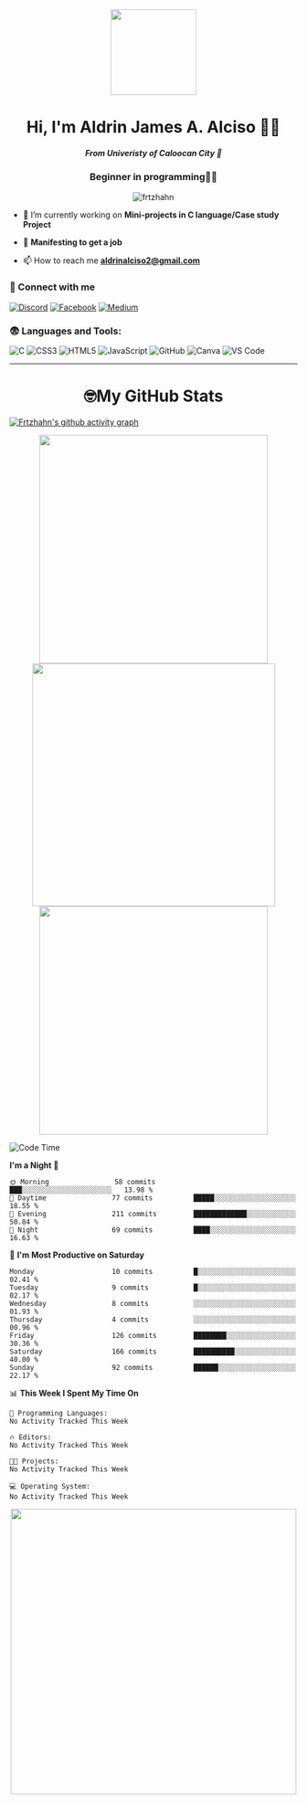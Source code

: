 <div align="center">
  <img height="150" src="https://miro.medium.com/v2/1*tGHAV9yItR_FISNYM7HGqQ.gif"  />
</div>

<h1 align="center">Hi, I'm Aldrin James A. Alciso 👨‍💻</h1>
<h5 align="center">From Univeristy of Caloocan City 🏫</h1>
<h3 align="center">Beginner in programming🥀💔</h3>

<p align="center"> <img src="https://komarev.com/ghpvc/?username=frtzhahn&label=Profile%20views&color=0e75b6&style=flat" alt="frtzhahn" /> </p>


- 🤗 I’m currently working on **Mini-projects in C language/Case study Project**

- 🤞 **Manifesting to get a job**

- 📫 How to reach me **aldrinalciso2@gmail.com**


### 🤝 Connect with me

[![Discord](https://img.shields.io/badge/Discord-5865F2?style=for-the-badge&logo=discord&logoColor=white)](https://discord.com/users/drin0_o)
[![Facebook](https://img.shields.io/badge/Facebook-1877F2?style=for-the-badge&logo=facebook&logoColor=white)](https://web.facebook.com/aldrin.alciso.2024)
[![Medium](https://img.shields.io/badge/Medium-12100E?style=for-the-badge&logo=medium&logoColor=white)](https://medium.com/@liohaym)

</p>

### 😨 Languages and Tools:

![C](https://img.shields.io/badge/C-00599C?style=for-the-badge&logo=c&logoColor=white)
![CSS3](https://img.shields.io/badge/CSS3-1572B6?style=for-the-badge&logo=css3&logoColor=white)
![HTML5](https://img.shields.io/badge/HTML5-E34F26?style=for-the-badge&logo=html5&logoColor=white)
![JavaScript](https://img.shields.io/badge/JavaScript-F7DF1E?style=for-the-badge&logo=javascript&logoColor=black)
![GitHub](https://img.shields.io/badge/GitHub-181717?style=for-the-badge&logo=github&logoColor=white)
![Canva](https://img.shields.io/badge/Canva-00C4CC?style=for-the-badge&logo=canva&logoColor=white)
![VS Code](https://img.shields.io/badge/VS%20Code-007ACC?style=for-the-badge&logo=visual-studio-code&logoColor=white)


---
<h1 align="center">🤓My GitHub Stats</h1>

[![Frtzhahn's github activity graph](https://github-readme-activity-graph.vercel.app/graph?username=Frtzhahn&theme=react)](https://github.com/ashutosh00710/github-readme-activity-graph)

<div align="center">
<img width="400" src="https://github-readme-stats.vercel.app/api?username=frtzhahn&show_icons=true&theme=react&hide_border=true&bg_color=00000000" />
<img width="425" src="https://github-readme-streak-stats.herokuapp.com?user=frtzhahn&theme=react&hide_border=true&background=00000000" />
<img width="400" src="https://github-readme-stats.vercel.app/api/top-langs/?username=frtzhahn&layout=compact&theme=react&hide=Jupyter%20Notebook&hide_border=true&bg_color=00000000" />
</div>



<!--START_SECTION:waka-->
![Code Time](http://img.shields.io/badge/Code%20Time-0%20secs-blue)

**I'm a Night 🦉** 

```text
🌞 Morning                58 commits          ███░░░░░░░░░░░░░░░░░░░░░░   13.98 % 
🌆 Daytime                77 commits          █████░░░░░░░░░░░░░░░░░░░░   18.55 % 
🌃 Evening                211 commits         █████████████░░░░░░░░░░░░   50.84 % 
🌙 Night                  69 commits          ████░░░░░░░░░░░░░░░░░░░░░   16.63 % 
```
📅 **I'm Most Productive on Saturday** 

```text
Monday                   10 commits          █░░░░░░░░░░░░░░░░░░░░░░░░   02.41 % 
Tuesday                  9 commits           █░░░░░░░░░░░░░░░░░░░░░░░░   02.17 % 
Wednesday                8 commits           ░░░░░░░░░░░░░░░░░░░░░░░░░   01.93 % 
Thursday                 4 commits           ░░░░░░░░░░░░░░░░░░░░░░░░░   00.96 % 
Friday                   126 commits         ████████░░░░░░░░░░░░░░░░░   30.36 % 
Saturday                 166 commits         ██████████░░░░░░░░░░░░░░░   40.00 % 
Sunday                   92 commits          ██████░░░░░░░░░░░░░░░░░░░   22.17 % 
```


📊 **This Week I Spent My Time On** 

```text
💬 Programming Languages: 
No Activity Tracked This Week

🔥 Editors: 
No Activity Tracked This Week

🐱‍💻 Projects: 
No Activity Tracked This Week

💻 Operating System: 
No Activity Tracked This Week
```


<!--END_SECTION:waka-->


<div align="center">
<img height="500"src="https://media.tenor.com/q5JB-FKUvSIAAAAM/queendugif-peace.gif"/>
</div>






